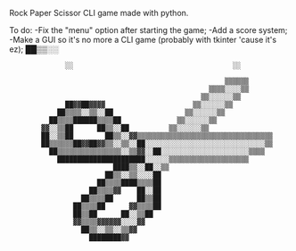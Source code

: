 Rock Paper Scissor CLI game made with python.

To do:
-Fix the "menu" option after starting the game;
-Add a score system;
-Make a GUI so it's no more a CLI game (probably with tkinter 'cause it's ez);
██▒▒░░                                                                          
                                                                                
                  ░░                                        ░░                  
                                                                                
                                                          ▒▒▒▒▒▒                
                                                      ▒▒▒▒░░░░▒▒                
                                                    ▒▒░░░░░░▒▒                  
                  ██▓▓██▓▓▓▓                      ▒▒░░░░░░▒▒                    
                ██▒▒▒▒░░▒▒░░██                  ▒▒░░░░░░▒▒                      
              ██▒▒▒▒██████▒▒▒▒██              ▒▒░░░░░░▒▒                        
            ▓▓░░▒▒██      ██▒▒░░██          ▒▒░░░░░░▒▒                          
            ██░░▒▒██        ██▒▒░░▓▓▒▒▒▒▒▒▒▒▒▒▒▒▒▒▒▒▒▒▒▒▒▒▒▒▒▒▒▒▒▒▒▒▒▒          
            ██▒▒▒▒▒▒██▓▓██▓▓▒▒░░▒▒░░██░░░░░░░░░░░░░░░░░░░░░░░░░░░░░░▒▒          
              ██▒▒▒▒▒▒▒▒▒▒▒▒▒▒▒▒░░▒▒▓▓░░██░░░░░░░░░░░░░░░░░░░░░░▒▒▒▒            
                ██████████████████████░░░░░░▒▒▒▒▒▒▒▒▒▒▒▒▒▒▒▒▒▒▒▒                
                              ████▒▒░░██░░▒▒                                    
                            ██▒▒░░▒▒░░░░██                                      
                          ██▒▒▒▒████▒▒▒▒██                                      
                        ██▒▒▒▒▓▓    ██░░██                                      
                      ██▒▒▒▒██      ██▒▒██                                      
                    ██▒▒▒▒██      ▓▓▒▒▒▒██                                      
                    ██▒▒██      ██░░▒▒██                                        
                    ▓▓▒▒▒▒▓▓▓▓▓▓░░░░▓▓                                          
                      ██▒▒░░▒▒░░▒▒▓▓                                            
                        ████████▓▓                                              
                                                                                
                                                                                
